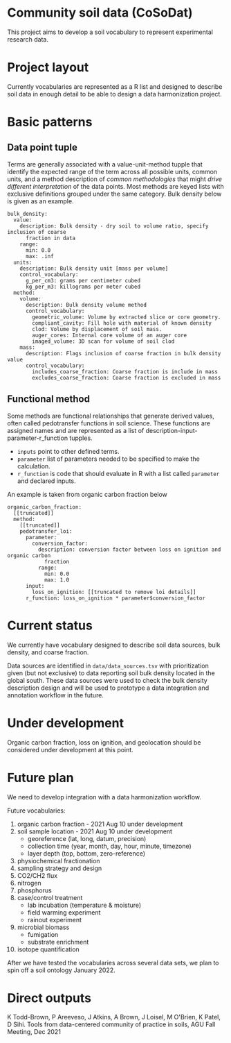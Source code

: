 # Community soil data (CoSoDat)

This project aims to develop a soil vocabulary to represent experimental research data.


# Project layout

Currently vocabularies are represented as a R list and designed to describe soil data in enough detail to be able to design a data harmonization project.

# Basic patterns

## Data point tuple
Terms are generally associated with a value-unit-method tupple that identify the expected range of the term across all possible units, common units, and a method description of _common methodologies_ that might _drive different interpretation_ of the data points.
Most methods are keyed lists with exclusive definitions grouped under the same category.
Bulk density below is given as an example.

```
bulk_density:
  value:
    description: Bulk density - dry soil to volume ratio, specify inclusion of coarse
      fraction in data
    range:
      min: 0.0
      max: .inf
  units:
    description: Bulk density unit [mass per volume]
    control_vocabulary:
      g_per_cm3: grams per centimeter cubed
      kg_per_m3: killograms per meter cubed
  method:
    volume:
      description: Bulk density volume method
      control_vocabulary:
        geometric_volume: Volume by extracted slice or core geometry.
        compliant_cavity: Fill hole with material of known density
        clod: Volume by displacement of soil mass.
        auger_cores: Internal core volume of an auger core
        imaged_volume: 3D scan for volume of soil clod
    mass:
      description: Flags inclusion of coarse fraction in bulk density value
      control_vocabulary:
        includes_coarse_fraction: Coarse fraction is include in mass
        excludes_coarse_fraction: Coarse fraction is excluded in mass
```

## Functional method

Some methods are functional relationships that generate derived values, often called pedotransfer functions in soil science.
These functions are assigned names and are represented as a list of description-input-parameter-r_function tupples.
  - `inputs` point to other defined terms.
  - `parameter` list of parameters needed to be specified to make the calculation.
  - `r_function` is code that should evaluate in R with a list called `parameter` and declared inputs.

An example is taken from organic carbon fraction below

```
organic_carbon_fraction:
  [[truncated]]
  method:
    [[truncated]]
    pedotransfer_loi:
      parameter:
        conversion_factor:
          description: conversion factor between loss on ignition and organic carbon
            fraction
          range:
            min: 0.0
            max: 1.0
      input:
        loss_on_ignition: [[truncated to remove loi details]]
      r_function: loss_on_ignition * parameter$conversion_factor
```

# Current status

We currently have vocabulary designed to describe soil data sources, bulk density, and coarse fraction.

Data sources are identified in `data/data_sources.tsv` with prioritization given (but not exclusive) to data reporting soil bulk density located in the global south.
These data sources were used to check the bulk density description design and will be used to prototype a data integration and annotation workflow in the future.

# Under development

Organic carbon fraction, loss on ignition, and geolocation should be considered under development at this point.

# Future plan

We need to develop integration with a data harmonization workflow.

Future vocabularies:
  1) organic carbon fraction - 2021 Aug 10 under development
  2) soil sample location - 2021 Aug 10 under development
      - georeference (lat, long, datum, precision)
      - collection time (year, month, day, hour, minute, timezone)
      - layer depth (top, bottom, zero-reference)
  3) physiochemical fractionation
  4) sampling strategy and design
  5) CO2/CH2 flux
  6) nitrogen
  7) phosphorus
  8) case/control treatment
      - lab incubation (temperature & moisture)
      - field warming experiment
      - rainout experiment
  9) microbial biomass
      - fumigation
      - substrate enrichment
  10) isotope quantification

After we have tested the vocabularies across several data sets, we plan to spin off a soil ontology January 2022.

# Direct outputs

K Todd-Brown, P Areeveso, J Atkins, A Brown, J Loisel, M O'Brien, K Patel, D Sihi. Tools from data-centered community of practice in soils, AGU Fall Meeting, Dec 2021
